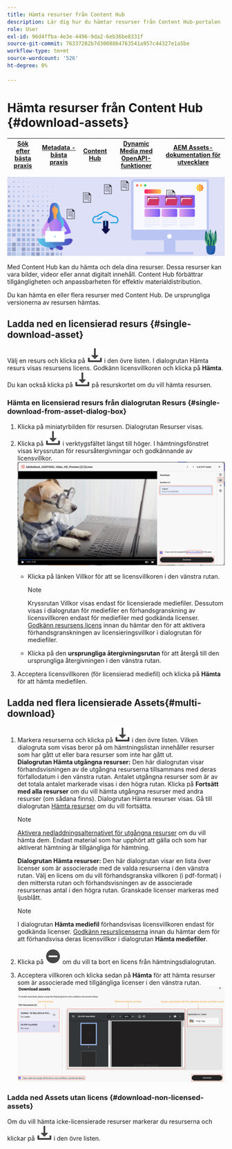 ```yaml
---
title: Hämta resurser från Content Hub
description: Lär dig hur du hämtar resurser från Content Hub-portalen
role: User
exl-id: 96d4ffba-4e3e-4496-9da2-6eb36be8331f
source-git-commit: 76337282b7d3008864763541a957c44327e1a5be
workflow-type: tm+mt
source-wordcount: '526'
ht-degree: 0%

---
```


# Hämta resurser från Content Hub {#download-assets}

| [Sök efter bästa praxis](/help/assets/search-best-practices.md) | [Metadata - bästa praxis](/help/assets/metadata-best-practices.md) | [Content Hub](/help/assets/product-overview.md) | [Dynamic Media med OpenAPI-funktioner](/help/assets/dynamic-media-open-apis-overview.md) | [AEM Assets-dokumentation för utvecklare](https://developer.adobe.com/experience-cloud/experience-manager-apis/) |
| ------------- | --------------------------- |---------|----|-----|

<!-- ![Download assets](assets/download-asset.jpg) -->
![Hämta resurser](assets/download-asset-genstudio.jpeg)

Med Content Hub kan du hämta och dela dina resurser. Dessa resurser kan vara bilder, videor eller annat digitalt innehåll. Content Hub förbättrar tillgängligheten och anpassbarheten för effektiv materialdistribution.

Du kan hämta en eller flera resurser med Content Hub. De ursprungliga versionerna av resursen hämtas.

## Ladda ned en licensierad resurs {#single-download-asset}

Välj en resurs och klicka på ![hämta](/help/assets/assets/download-icon.svg) i den övre listen. I dialogrutan Hämta resurs visas resursens licens. Godkänn licensvillkoren och klicka på **Hämta**.
Du kan också klicka på ![hämta](/help/assets/assets/download-icon.svg) på resurskortet om du vill hämta resursen.

### Hämta en licensierad resurs från dialogrutan Resurs {#single-download-from-asset-dialog-box}

1. Klicka på miniatyrbilden för resursen. Dialogrutan Resurser visas.
1. Klicka på ![hämta](/help/assets/assets/download-icon.svg) i verktygsfältet längst till höger. I hämtningsfönstret visas kryssrutan för resursåtergivningar och godkännande av licensvillkor.
   ![single-download-dialog-box](/help/assets/assets/asset-dialog-box-for-single-download.png)
   * Klicka på länken Villkor för att se licensvillkoren i den vänstra rutan.

     >[!NOTE]
     >
     >Kryssrutan Villkor visas endast för licensierade mediefiler. Dessutom visas i dialogrutan för mediefiler en förhandsgranskning av licensvillkoren endast för mediefiler med godkända licenser. [Godkänn resursens licens](/help/assets/approve-assets-content-hub.md) innan du hämtar den för att aktivera förhandsgranskningen av licensieringsvillkor i dialogrutan för mediefiler.

   * Klicka på den **ursprungliga återgivningsrutan** för att återgå till den ursprungliga återgivningen i den vänstra rutan.
1. Acceptera licensvillkoren (för licensierad mediefil) och klicka på **Hämta** för att hämta mediefilen.

## Ladda ned flera licensierade Assets{#multi-download}

1. Markera resurserna och klicka på ![hämta](/help/assets/assets/download-icon.svg) i den övre listen. Vilken dialogruta som visas beror på om hämtningslistan innehåller resurser som har gått ut eller bara resurser som inte har gått ut. <br/>
   **Dialogrutan Hämta utgångna resurser:** Den här dialogrutan visar förhandsvisningen av de utgångna resurserna tillsammans med deras förfallodatum i den vänstra rutan. Antalet utgångna resurser som är av det totala antalet markerade visas i den högra rutan. Klicka på **Fortsätt med alla resurser** om du vill hämta utgångna resurser med andra resurser (om sådana finns). Dialogrutan Hämta resurser visas. Gå till dialogrutan [Hämta resurser](#Download-asset-dialog-box) om du vill fortsätta.

   >[!NOTE]
   >
   >[Aktivera nedladdningsalternativet för utgångna resurser](/help/assets/configure-content-hub-ui-options.md#expired-assets-content-hub) om du vill hämta dem. Endast material som har upphört att gälla och som har aktiverat hämtning är tillgängliga för hämtning.

   <a id="Download-asset-dialog-box"></a> **Dialogrutan Hämta resurser:** Den här dialogrutan visar en lista över licenser som är associerade med de valda resurserna i den vänstra rutan. Välj en licens om du vill förhandsgranska villkoren (i pdf-format) i den mittersta rutan och förhandsvisningen av de associerade resursernas antal i den högra rutan. Granskade licenser markeras med ljusblått.

   >[!NOTE]
   >
   > I dialogrutan **Hämta mediefil** förhandsvisas licensvillkoren endast för godkända licenser. [Godkänn resurslicenserna](/help/assets/approve-assets-content-hub.md) innan du hämtar dem för att förhandsvisa deras licensvillkor i dialogrutan **Hämta mediefiler**.

1. Klicka på ![remove-icon](/help/assets/assets/remove-icon.svg) om du vill ta bort en licens från hämtningsdialogrutan.

1. Acceptera villkoren och klicka sedan på **Hämta** för att hämta resurser som är associerade med tillgängliga licenser i den vänstra rutan.
   ![download-multiple-license](/help/assets/assets/download-multiple-license.png)

### Ladda ned Assets utan licens {#download-non-licensed-assets}

Om du vill hämta icke-licensierade resurser markerar du resurserna och klickar på ![Hämta](/help/assets/assets/download-icon.svg) i den övre listen.







